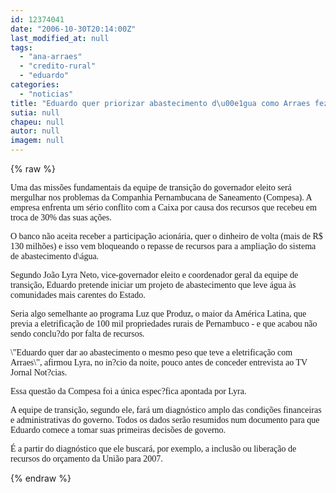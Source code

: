 ```yaml
---
id: 12374041
date: "2006-10-30T20:14:00Z"
last_modified_at: null
tags:
  - "ana-arraes"
  - "credito-rural"
  - "eduardo"
categories:
  - "noticias"
title: "Eduardo quer priorizar abastecimento d\u00e1gua como Arraes fez com eletrifica\u00e7\u00e3o rural"
sutia: null
chapeu: null
autor: null
imagem: null
---
```

{% raw %}
<p><P><FONT face=Verdana>Uma das missões fundamentais da equipe de transição do governador eleito será mergulhar nos problemas da Companhia Pernambucana de Saneamento (Compesa). A empresa enfrenta um sério conflito com a Caixa por causa dos recursos que recebeu em troca de 30% das suas ações.</FONT></P></p>
<p><P><FONT face=Verdana>O banco não aceita receber a participação acionária, quer o dinheiro de volta (mais de R$ 130 milhões) e isso vem bloqueando o repasse de recursos para a ampliação do sistema de abastecimento d\água.</FONT></P></p>
<p><P><FONT face=Verdana>Segundo João Lyra Neto, vice-governador eleito e coordenador geral da equipe de transição, Eduardo pretende iniciar um projeto de abastecimento que leve água às comunidades mais carentes do Estado.</FONT></P></p>
<p><P><FONT face=Verdana>Seria algo semelhante ao programa Luz que Produz, o maior da América Latina, que previa a eletrificação de 100 mil propriedades rurais de Pernambuco - e que acabou não sendo conclu?do por falta de recursos.</FONT></P></p>
<p><P><FONT face=Verdana>\"Eduardo quer dar ao abastecimento o mesmo peso que teve a eletrificação com Arraes\", afirmou Lyra, no in?cio da noite, pouco antes de conceder entrevista ao TV Jornal Not?cias.</FONT></P></p>
<p><P><FONT face=Verdana>Essa questão da Compesa foi a única espec?fica apontada por Lyra. </FONT></P></p>
<p><P><FONT face=Verdana>A equipe de transição, segundo ele, fará um diagnóstico amplo das condições financeiras e administrativas do governo. Todos os dados serão resumidos num documento para que Eduardo comece a tomar suas primeiras decisões de governo.</FONT></P></p>
<p><P><FONT face=Verdana>É a partir do diagnóstico que ele buscará, por exemplo, a inclusão ou liberação de recursos do orçamento da União para 2007.</FONT></P> </p>
{% endraw %}